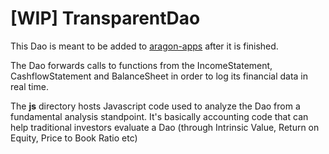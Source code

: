 # [WIP] TransparentDao

This Dao is meant to be added to [aragon-apps](https://github.com/aragon/aragon-apps) after it is finished.

The Dao forwards calls to functions from the IncomeStatement, CashflowStatement and BalanceSheet in order to log its financial data in real time.

The **js** directory hosts Javascript code used to analyze the Dao from a fundamental analysis standpoint. It's basically accounting code that can help traditional investors evaluate a Dao (through Intrinsic Value, Return on Equity, Price to Book Ratio etc)
